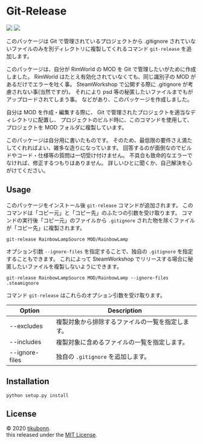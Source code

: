 
# Git-Release 

![](https://img.shields.io/badge/Python-3.6-blue?style=flat)
![](https://img.shields.io/badge/License-MIT-green?style=flat)

このパッケージは Git で管理されているプロジェクトから .gitignore されていないファイルのみを別ディレクトリに複製してくれるコマンド `git-release` を追加します。

このパッケージは、自分が RimWorld の MOD を Git で管理したいがために作成しました。
RimWorld はたとえ有効化されていなくても、同じ識別子の MOD があるだけでエラーを吐く事。
SteamWorkshop で公開する際に .gitignore が考慮されない事(当然ですが)。
それにより psd 等の秘匿したいファイルまでもがアップロードされてしまう事。
などがあり、このパッケージを作成しました。

自分は MOD を作成・編集する際に、
Git で管理されたプロジェクトを適当なディレクトリに配置し、
プロジェクトのビルド時に、このコマンドを使用して、プロジェクトを MOD フォルダに複製しています。

このパッケージは自分用に書いたものです。
そのため、最低限の要件さえ満たしてくれればよい、雑多な造りになっています。
回答するのが面倒なのでビルドやコード・仕様等の質問は一切受け付けません。
不具合も致命的なエラーでなければ、修正するつもりはありません。
詳しいひとに聞くか、自己解決を心がけてください。

## Usage

このパッケージをインストール後 `git-release` コマンドが追加されます。
このコマンドは「コピー元」と「コピー先」のふたつの引数を受け取ります。
コマンドの実行後「コピー元」のファイルから `.gitignore` された物を除くファイルが「コピー先」に複製されます。

```shell
git-release RainbowLampSource MOD/RainbowLamp 
```

オプション引数 `--ignore-files` を指定することで、独自の `.gitignore` を指定することもできます。
これによって SteamWorkshop でリリースする場合に秘匿したいファイルを複製しないようにできます。

```shell
git-release RainbowLampSource MOD/RainbowLamp --ignore-files .steamignore
```

コマンド `git-release` はこれらのオプション引数を受け取ります。

| Option | Description | 
| ---- | ---- | 
| --excludes     | 複製対象から排除するファイルの一覧を指定します。 | 
| --includes     | 複製対象に含めるファイルの一覧を指定します。 | 
| --ignore-files | 独自の `.gitignore` を追加します。 | 

## Installation 

```shell
python setup.py install
```

## License 

&copy; 2020 [tikubonn](https://twitter.com/tikubonn).<br>
this released under the [MIT License](LICENSE).
